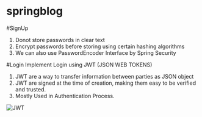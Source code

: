 # springblog

#SignUp
1. Donot store passwords in clear text
2. Encrypt passwords before storing using certain hashing algorithms
3. We can also use PasswordEncoder Interface by Spring Security

#Login
Implement Login using JWT (JSON WEB TOKENS)
1. JWT are a way to transfer information between parties as JSON object
2. JWT are signed at the time of creation, making them easy to be verified and trusted.
3. Mostly Used in Authentication Process.

![JWT](https://user-images.githubusercontent.com/68892126/213379596-340675fc-eb21-4c1a-bdbc-bc7207e5beb1.jpg)
